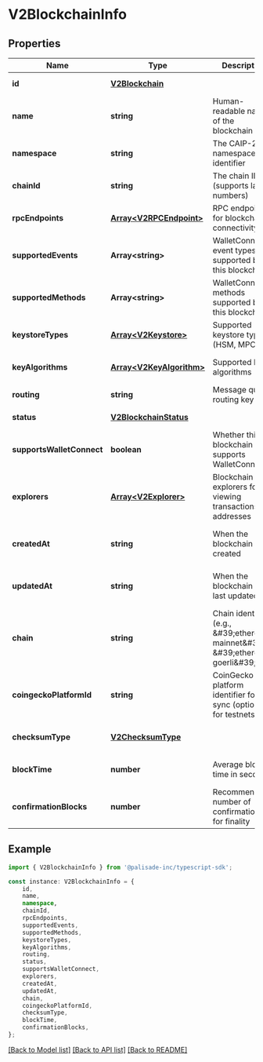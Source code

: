 # V2BlockchainInfo


## Properties

Name | Type | Description | Notes
------------ | ------------- | ------------- | -------------
**id** | [**V2Blockchain**](V2Blockchain.md) |  | [default to undefined]
**name** | **string** | Human-readable name of the blockchain | [default to undefined]
**namespace** | **string** | The CAIP-2 namespace identifier | [default to undefined]
**chainId** | **string** | The chain ID (supports large numbers) | [default to undefined]
**rpcEndpoints** | [**Array&lt;V2RPCEndpoint&gt;**](V2RPCEndpoint.md) | RPC endpoints for blockchain connectivity | [optional] [default to undefined]
**supportedEvents** | **Array&lt;string&gt;** | WalletConnect event types supported by this blockchain | [optional] [default to undefined]
**supportedMethods** | **Array&lt;string&gt;** | WalletConnect methods supported by this blockchain | [optional] [default to undefined]
**keystoreTypes** | [**Array&lt;V2Keystore&gt;**](V2Keystore.md) | Supported keystore types (HSM, MPC) | [optional] [default to undefined]
**keyAlgorithms** | [**Array&lt;V2KeyAlgorithm&gt;**](V2KeyAlgorithm.md) | Supported key algorithms | [optional] [default to undefined]
**routing** | **string** | Message queue routing key base | [default to undefined]
**status** | [**V2BlockchainStatus**](V2BlockchainStatus.md) |  | [default to undefined]
**supportsWalletConnect** | **boolean** | Whether this blockchain supports WalletConnect | [optional] [default to undefined]
**explorers** | [**Array&lt;V2Explorer&gt;**](V2Explorer.md) | Blockchain explorers for viewing transactions and addresses | [optional] [default to undefined]
**createdAt** | **string** | When the blockchain was created | [optional] [readonly] [default to undefined]
**updatedAt** | **string** | When the blockchain was last updated | [optional] [readonly] [default to undefined]
**chain** | **string** | Chain identifier (e.g., \&#39;ethereum-mainnet\&#39;, \&#39;ethereum-goerli\&#39;) | [optional] [default to undefined]
**coingeckoPlatformId** | **string** | CoinGecko platform identifier for sync (optional for testnets) | [optional] [default to undefined]
**checksumType** | [**V2ChecksumType**](V2ChecksumType.md) |  | [optional] [default to undefined]
**blockTime** | **number** | Average block time in seconds | [optional] [default to undefined]
**confirmationBlocks** | **number** | Recommended number of confirmations for finality | [optional] [default to undefined]

## Example

```typescript
import { V2BlockchainInfo } from '@palisade-inc/typescript-sdk';

const instance: V2BlockchainInfo = {
    id,
    name,
    namespace,
    chainId,
    rpcEndpoints,
    supportedEvents,
    supportedMethods,
    keystoreTypes,
    keyAlgorithms,
    routing,
    status,
    supportsWalletConnect,
    explorers,
    createdAt,
    updatedAt,
    chain,
    coingeckoPlatformId,
    checksumType,
    blockTime,
    confirmationBlocks,
};
```

[[Back to Model list]](../README.md#documentation-for-models) [[Back to API list]](../README.md#documentation-for-api-endpoints) [[Back to README]](../README.md)
